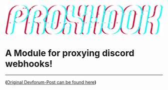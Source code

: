 ![alt text](https://github.com/Shambi-0/Proxhook/blob/main/Images/cd87dd9576de7257e781d678a9732d0a9df8c0ea.png "Proxhook")

# A Module for proxying discord webhooks!
___

**(**[Original Devforum-Post can be found here](https://devforum.roblox.com/t/proxhook-a-module-for-proxying-discord-webhooks/1505544)**)**
